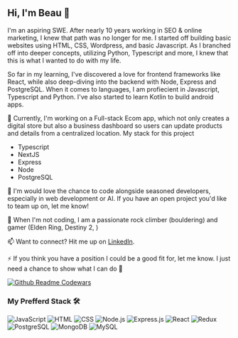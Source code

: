 ## Hi, I'm Beau 👋


I'm an aspiring SWE. After nearly 10 years working in SEO & online marketing, I knew that path was no longer for me. 
I started off building basic websites using HTML, CSS, Wordpress, and basic Javascript.
As I branched off into deeper concepts, utilizing Python, Typescript and more, I knew that this is what I wanted to do with my life. 

So far in my learning, I've discovered a love for frontend frameworks like React, while also deep-diving into the backend with Node, Express and PostgreSQL. 
When it comes to languages, I am profiecient in Javascript, Typescript and Python. I've also started to learn Kotlin to build android apps.

:brain: Currently, I'm working on a Full-stack Ecom app, which not only creates a digital store but also a business dashboard so users can update products and details from a centralized location.
My stack for this project
+ Typescript
+ NextJS
+ Express
+ Node
+ PostgreSQL

🤝 I'm would love the chance to code alongside seasoned developers, especially in web development or AI. If you have an open project you'd like to team up on, let me know!

💬 When I'm not coding, I am a passionate rock climber (bouldering) and gamer (Elden Ring, Destiny 2,  )

📫 Want to connect? Hit me up on [LinkedIn](https://www.linkedin.com/in/beau-elliott/).

⚡ If you think you have a position I could be a good fit for, let me know. I just need a chance to show what I can do 🚀


[![Github Readme Codewars](https://codewars-stats-ignacio-cuadra.vercel.app/?username=BeauEM&theme=dark)](https://github.com/BeauEM/github-readme-codewars)



### My Prefferd Stack 🛠️

![JavaScript](https://img.shields.io/badge/-JavaScript-yellow?style=flat-square&logo=javascript)
![HTML](https://img.shields.io/badge/-HTML-orange?style=flat-square&logo=html5)
![CSS](https://img.shields.io/badge/-CSS-blue?style=flat-square&logo=css3)
![Node.js](https://img.shields.io/badge/-Node.js-339933?style=flat-square&logo=node.js&logoColor=white)
![Express.js](https://img.shields.io/badge/-Express.js-000000?style=flat-square&logo=express&logoColor=white)
![React](https://img.shields.io/badge/-React-61DAFB?style=flat-square&logo=react&logoColor=white)
![Redux](https://img.shields.io/badge/-Redux-764ABC?style=flat-square&logo=redux&logoColor=white)
![PostgreSQL](https://img.shields.io/badge/PostgreSQL-%23336791?style=flat-square&logo=postgresql&logoColor=white)
![MongoDB](https://img.shields.io/badge/-MongoDB-47A248?style=flat-square&logo=mongodb&logoColor=white)
![MySQL](https://img.shields.io/badge/-MySQL-4479A1?style=flat-square&logo=mysql&logoColor=white)


